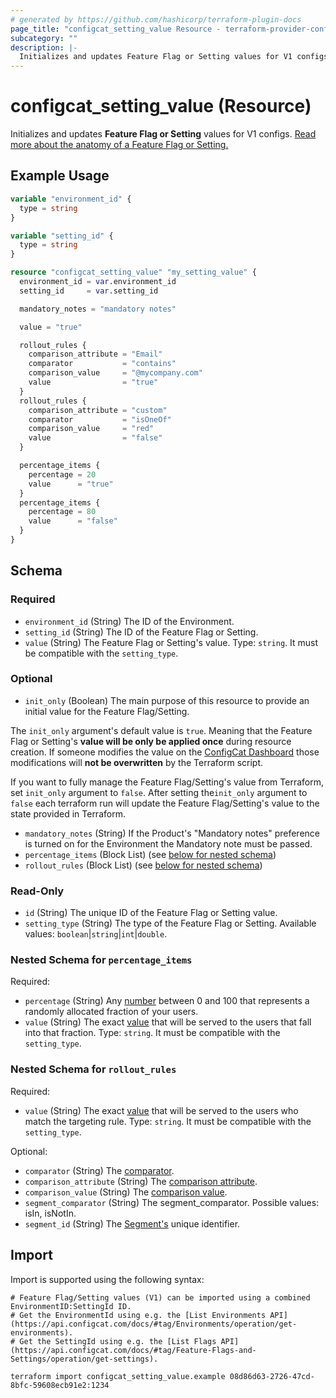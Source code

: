 ```yaml
---
# generated by https://github.com/hashicorp/terraform-plugin-docs
page_title: "configcat_setting_value Resource - terraform-provider-configcat"
subcategory: ""
description: |-
  Initializes and updates Feature Flag or Setting values for V1 configs. Read more about the anatomy of a Feature Flag or Setting. https://configcat.com/docs/main-concepts
---
```


# configcat_setting_value (Resource)

Initializes and updates **Feature Flag or Setting** values for V1 configs. [Read more about the anatomy of a Feature Flag or Setting.](https://configcat.com/docs/main-concepts)

## Example Usage

```terraform
variable "environment_id" {
  type = string
}

variable "setting_id" {
  type = string
}

resource "configcat_setting_value" "my_setting_value" {
  environment_id = var.environment_id
  setting_id     = var.setting_id

  mandatory_notes = "mandatory notes"

  value = "true"

  rollout_rules {
    comparison_attribute = "Email"
    comparator           = "contains"
    comparison_value     = "@mycompany.com"
    value                = "true"
  }
  rollout_rules {
    comparison_attribute = "custom"
    comparator           = "isOneOf"
    comparison_value     = "red"
    value                = "false"
  }

  percentage_items {
    percentage = 20
    value      = "true"
  }
  percentage_items {
    percentage = 80
    value      = "false"
  }
}
```

<!-- schema generated by tfplugindocs -->
## Schema

### Required

- `environment_id` (String) The ID of the Environment.
- `setting_id` (String) The ID of the Feature Flag or Setting.
- `value` (String) The Feature Flag or Setting's value. Type: `string`. It must be compatible with the `setting_type`.

### Optional

- `init_only` (Boolean) The main purpose of this resource to provide an initial value for the Feature Flag/Setting.  

The `init_only` argument's default value is `true`. Meaning that the Feature Flag or Setting's **value will be only be applied once** during resource creation. If someone modifies the value on the [ConfigCat Dashboard](https://app.configcat.com) those modifications will **not be overwritten** by the Terraform script.

If you want to fully manage the Feature Flag/Setting's value from Terraform, set `init_only` argument to `false`. After setting the`init_only` argument to `false` each terraform run will update the Feature Flag/Setting's value to the state provided in Terraform.
- `mandatory_notes` (String) If the Product's "Mandatory notes" preference is turned on for the Environment the Mandatory note must be passed.
- `percentage_items` (Block List) (see [below for nested schema](#nestedblock--percentage_items))
- `rollout_rules` (Block List) (see [below for nested schema](#nestedblock--rollout_rules))

### Read-Only

- `id` (String) The unique ID of the Feature Flag or Setting value.
- `setting_type` (String) The type of the Feature Flag or Setting. Available values: `boolean`|`string`|`int`|`double`.

<a id="nestedblock--percentage_items"></a>
### Nested Schema for `percentage_items`

Required:

- `percentage` (String) Any [number](https://configcat.com/docs/advanced/targeting/#-value) between 0 and 100 that represents a randomly allocated fraction of your users.
- `value` (String) The exact [value](https://configcat.com/docs/advanced/targeting/#served-value-1) that will be served to the users that fall into that fraction. Type: `string`. It must be compatible with the `setting_type`.


<a id="nestedblock--rollout_rules"></a>
### Nested Schema for `rollout_rules`

Required:

- `value` (String) The exact [value](https://configcat.com/docs/advanced/targeting/#served-value) that will be served to the users who match the targeting rule. Type: `string`. It must be compatible with the `setting_type`.

Optional:

- `comparator` (String) The [comparator](https://configcat.com/docs/advanced/targeting/#comparator).
- `comparison_attribute` (String) The [comparison attribute](https://configcat.com/docs/advanced/targeting/#comparison-attribute).
- `comparison_value` (String) The [comparison value](https://configcat.com/docs/advanced/targeting/#comparison-value).
- `segment_comparator` (String) The segment_comparator. Possible values: isIn, isNotIn.
- `segment_id` (String) The [Segment's](https://configcat.com/docs/advanced/segments) unique identifier.

## Import

Import is supported using the following syntax:

```shell
# Feature Flag/Setting values (V1) can be imported using a combined EnvironmentID:SettingId ID.  
# Get the EnvironmentId using e.g. the [List Environments API](https://api.configcat.com/docs/#tag/Environments/operation/get-environments).  
# Get the SettingId using e.g. the [List Flags API](https://api.configcat.com/docs/#tag/Feature-Flags-and-Settings/operation/get-settings).  

terraform import configcat_setting_value.example 08d86d63-2726-47cd-8bfc-59608ecb91e2:1234
```
